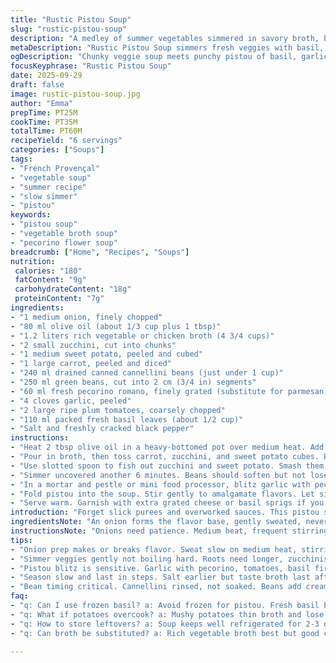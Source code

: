 ```yaml
---
title: "Rustic Pistou Soup"
slug: "rustic-pistou-soup"
description: "A medley of summer vegetables simmered in savory broth, brightened by a punchy homemade pistou of basil, garlic, tomato, and cheese. Haricots blancs and green beans add texture. Potato and zucchini purée enrich body, balancing earthy sweetness with fresh herbs. Traditional French origins with tweaks for deeper aroma, creamier mouthfeel, and easier timing cues."
metaDescription: "Rustic Pistou Soup simmers fresh veggies with basil, garlic, and pecorino in savory broth. Chunky textures, bold herb punch, simple French-inspired layers."
ogDescription: "Chunky veggie soup meets punchy pistou of basil, garlic, pecorino. Rustic textures, simmer aromas, homemade French garden flavors. Layers not pureed."
focusKeyphrase: "Rustic Pistou Soup"
date: 2025-09-29
draft: false
image: rustic-pistou-soup.jpg
author: "Emma"
prepTime: PT25M
cookTime: PT35M
totalTime: PT60M
recipeYield: "6 servings"
categories: ["Soups"]
tags:
- "French Provençal"
- "vegetable soup"
- "summer recipe"
- "slow simmer"
- "pistou"
keywords:
- "pistou soup"
- "vegetable broth soup"
- "pecorino flower soup"
breadcrumb: ["Home", "Recipes", "Soups"]
nutrition: 
 calories: "180"
 fatContent: "9g"
 carbohydrateContent: "18g"
 proteinContent: "7g"
ingredients:
- "1 medium onion, finely chopped"
- "80 ml olive oil (about 1/3 cup plus 1 tbsp)"
- "1.2 liters rich vegetable or chicken broth (4 3/4 cups)"
- "2 small zucchini, cut into chunks"
- "1 medium sweet potato, peeled and cubed"
- "1 large carrot, peeled and diced"
- "240 ml drained canned cannellini beans (just under 1 cup)"
- "250 ml green beans, cut into 2 cm (3/4 in) segments"
- "60 ml fresh pecorino romano, finely grated (substitute for parmesan)"
- "4 cloves garlic, peeled"
- "2 large ripe plum tomatoes, coarsely chopped"
- "110 ml packed fresh basil leaves (about 1/2 cup)"
- "Salt and freshly cracked black pepper"
instructions:
- "Heat 2 tbsp olive oil in a heavy-bottomed pot over medium heat. Add onion. Sizzle, stirring often till translucent but not brown - about 6 minutes. The slow softening aroma signals readiness."
- "Pour in broth, then toss carrot, zucchini, and sweet potato cubes. Bring up to a gentle boil, then reduce heat to low simmer. Cover. Bubble quietly for 22 minutes. Check when potatoes are soft enough to pierce and zucchini yielding but intact."
- "Use slotted spoon to fish out zucchini and sweet potato. Smash them roughly with a potato masher or fork – aim for a rustic mash, not puree. Return mash to pot. Stir in beans and green beans."
- "Simmer uncovered another 6 minutes. Beans should soften but not lose snap. Taste broth occasionally; adjust salt and pepper. The smell changes here – more vegetal sweetness."
- "In a mortar and pestle or mini food processor, blitz garlic with pecorino, tomatoes, and fresh basil. Drizzle in remaining olive oil steadily. Look for a thick, grainy sauce. Don’t overblend or it’ll turn watery."
- "Fold pistou into the soup. Stir gently to amalgamate flavors. Let sit off heat 3 minutes so aroma settles. The oil floats slightly, glossy on surface. Taste and tweak salt or more basil if needed - freshness fades fast."
- "Serve warm. Garnish with extra grated cheese or basil sprigs if you like. Should be thick but spoonable. Leftovers deepen in flavor next day."
introduction: "Forget slick purees and overworked sauces. This pistou soup is about layers, texture, stubborn bits that hold their shape through long simmers. The thickened broth carries the summer garden in every spoonful, punctuated by the punchy basil, garlic and cheese salsa lurking at the end. I learned early on to swap parmesan for pecorino – sharper, saltier, stands up better to cooking heat. Cooking times are more guidelines than gospel. Watch the potatoes soften and zucchini keep their bite; that’s the kitchen language here. The pistou? Best made fresh, coarse, slightly chunky to grip the broth hues instead of melting away. This is comfort but not dull - rustic but not sloppy. Each step has a purpose. The onion needs slow coaxing for sweet flavor, the beans need just a gentle touch of heat. I sizzle, mash, simmer, taste and balance like a scientist and a poet combined."
ingredientsNote: "An onion forms the flavor base, gently sweated, never browned to avoid bitter notes. Olive oil from first press elevates the rustic character; it’s not just fat but aromatic carrier. Broth must be hearty - homemade or quality storebought stock is a go-to for deeper complexity; vegetable broth works if richer than usual. Zucchini and potatoes provide body but different textures so keep their pieces whole enough to mash into rustic lumps that thicken broth without turning gooey. Sweet potato adds subtle sweetness balancing acidity from tomatoes in the pistou. Cannellini beans add protein and creaminess; rinsed but not soaked preserves bite. Green beans add crunch and bursts of chlorophyll freshness. Pecorino romano shines brighter than parmesan for punch and salt but swap in parmesan if needed. Fresh garlic and bunches of basil fresh off the stems season the pistou; frozen basil dulls the zip. Ripe plum tomatoes release juices but avoid watery types - more flesh is better. Salt and freshly crushed black pepper essential, but add gradually to avoid salty soup. Pro tip: basil bruises easily; handle gently to keep aromas intact."
instructionsNote: "Onions need patience. Medium heat, frequent stirring, until translucent and soft is key; anything higher risks bitter edges that spoil soup’s finesse. Add broth and veggies, bring to a slow simmer, not rolling boil, to break down roots gently while preserving freshness in zucchini. Check potato softness with fork - it should slide through easily but still hold a shape. Remove zucchini and potato for mashing - mash somewhat chunky to keep resistance; pureeing totally will dilute final mouthfeel. Return mash with beans back to pot to round flavors. Beans only require short reheating - overcooking makes them mealy and dull. The pistou blends raw aromatics to finish - blending too long thins it out, so stop while still coarse. Folding pistou in off heat avoids cooking away nuanced fresh notes. Let the soup rest briefly; multi-dimensional aromas should bloom. Season last and taste twice. This soup thickens on standing, so if too dense, a dash more broth or water fixes consistency. Serve hot or room temp anytime. Leftovers benefit from gentle reheating with splash broth to revive flavors."
tips:
- "Onion prep makes or breaks flavor. Sweat slow on medium heat, stirring often till translucent. No browning or bitterness. Smell shifts to soft sweet, signals ready. Add broth right away after, no waiting. Onion aroma carries base layers, don't rush. Tried faster, lost sweetness completely."
- "Simmer veggies gently not boiling hard. Roots need longer, zucchinis shorter. Watch textures - potato pierces easily when done. Zucchini tangles soft but intact. Remove with slotted spoon first. Mash roughly - not puree. Retain chunky bits, add rustic body. Pureeing thins mouthfeel down; no grip left."
- "Pistou blitz is sensitive. Garlic with pecorino, tomatoes, basil first. Add oil steady, slow drizzle. Watch for thick, grainy texture. Overblend and water seeps out, dulls flavor & texture. Fresh basil matters; frozen kills brightness. Handle basil gently - bruise kills aroma fast. Bring pistou in off heat only. Heat blunts fresh notes so quick."
- "Season slow and last in steps. Salt earlier but taste broth last after pistou folds in. Pistou adds salt from cheese and basil freshness. Black pepper cracked freshly adds sharp snap but add less early. Soup thickens on standing; dilute with splash broth or water if needed. Leftovers reheat with additional broth for reviving flavors and balancing salt."
- "Bean timing critical. Cannellini rinsed, not soaked. Beans add creamy texture but snap must stay. Reheat beans only short time after mash return. Overcooked beans turn gluey and dull flavor. Green beans add crunch—treat like vegetable, not mush. Watch carefully during second simmer, stir to avoid sticking. Timing varies with bean freshness and size."
faq:
- "q: Can I use frozen basil? a: Avoid frozen for pistou. Fresh basil bruises easily but keeps aroma. Frozen dulls freshness and flavor flat. If no fresh, use dried sparingly but taste shifts. Better to skip basil than freeze basil here."
- "q: What if potatoes overcook? a: Mushy potatoes thin broth and lose rustic chunks. Salvage by mashing while still chunky not watery. Add more broth or beans to thicken. If very soft, serve soon before soup turns gluey. Otherwise reduce simmer time on next try."
- "q: How to store leftovers? a: Soup keeps well refrigerated for 2-3 days. Cool quickly; seal tight. Reheat gently with splash broth so pistou flavors don’t cook away. Freeze in portions but pistou won’t keep same bite frozen; add fresh pistou on thawing if possible."
- "q: Can broth be substituted? a: Rich vegetable broth best but good chicken broth works too. Avoid watery broths - soup needs body. Storebought stock ok if high quality. If weak broth, concentrate by reducing slightly before adding veggies. Adds depth without extra seasoning fuss."

---
```

